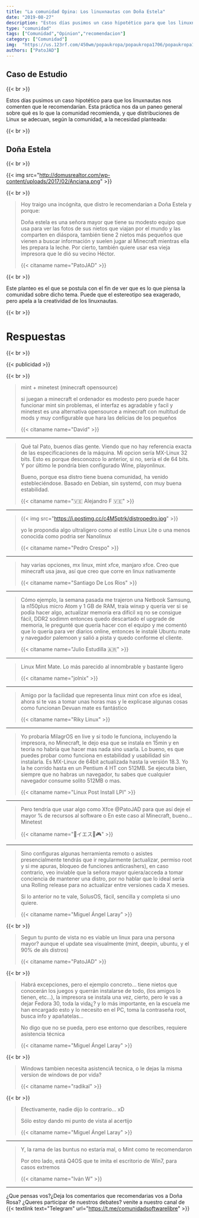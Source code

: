 ```yaml
---
title: "La comunidad Opina: Los linuxnautas con Doña Estela"
date: "2019-08-27"
description: "Estos días pusimos un caso hipotético para que los linuxnautas nos comenten que le recomendarían."
type: "comunidad"
tags: ["Comunidad","Opinion","recomendacion"]
category: ["Comunidad"]
img:  "https://us.123rf.com/450wm/popaukropa/popaukropa1706/popaukropa170600115/80187178-hacker-ruso-abuela-y-computadora-port%C3%A1til-anciana-en-un-sill%C3%B3n-con-oso-abuela-de-rusia-en-botas-de-fieltr.jpg?ver=6"
authors: ["PatoJAD"]
---
```


## Caso de Estudio

{{< br >}}

Estos días pusimos un caso hipotético para que los linuxnautas nos comenten que le recomendarían. Esta práctica nos da un paneo general sobre qué es lo que la comunidad recomienda, y que distribuciones de Linux se adecuan, según la comunidad, a la necesidad planteada:

{{< br >}}

## Doña Estela

{{< br >}}

{{< img src="http://domusrealtor.com/wp-content/uploads/2017/02/Anciana.png" >}}

{{< br >}}

>Hoy traigo una incógnita, que distro le recomendarían a Doña Estela y porque:
>
>Doña estela es una señora mayor que tiene su modesto equipo que usa para ver las fotos de sus nietos que viajan por el mundo y las comparten en diáspora, también tiene 2 nietos más pequeños que vienen a buscar información y suelen jugar al Minecraft mientras ella les prepara la leche. Por cierto, también quiere usar esa vieja impresora que le dió su vecino Héctor.
>
>{{< citaname name="PatoJAD" >}}

{{< br >}}

Este planteo es el que se postula con el fin de ver que es lo que piensa la comunidad sobre dicho tema. Puede que el estereotipo sea exagerado, pero apela a la creatividad de los linuxnautas.


{{< br >}}

# Respuestas

{{< br >}}

{{< publicidad >}}

{{< br >}}

>mint + minetest (minecraft opensource)
>
>si juegan a minecraft el ordenador es modesto pero puede hacer funcionar mint sin problemas, el interfaz es agradable y facil y minetest es una alternativa opensource a minecraft con multitud de mods y muy configurable que hara las delicias de los pequeños
>
>{{< citaname name="David" >}}

---

>Qué tal Pato, buenos días gente. Viendo que no hay referencia exacta de las especificaciones de la máquina. Mi opcion sería MX-Linux 32 bits. Esto es porque desconozco lo anterior, si no, sería el de 64 bits. Y por último le pondría bien configurado Wine, playonlinux.
>
>Bueno, porque esa distro tiene buena comunidad, ha venido estebleciéndose. Basado en Debian, sin systemd, con muy buena estabilidad.
>
>{{< citaname name="🇻🇪 Alejandro F 🇻🇪" >}}

---

>{{< img src="https://i.postimg.cc/c4M5ptrk/distropedro.jpg" >}}
>
>yo le propondia algo ultraligero como al estilo Linux Lite o una menos conocida como podria ser Nanolinux
>
>{{< citaname name="Pedro Crespo" >}}

---

>hay varias opciones, mx linux, mint xfce, manjaro xfce. Creo que minecraft usa java, así que creo que corre en linux nativamente
>
>{{< citaname name="Santiago De Los Rios" >}}

---

>Cómo ejemplo, la semana pasada me trajeron una Netbook Samsung, la n150plus micro Atom y 1 GB de RAM, traía winxp y quería ver si se podía hacer algo, actualizar memoria era difícil xq no se consigue fácil, DDR2 sodimm entonces quedo descartado el upgrade de memoria, le pregunté que quería hacer con el equipo y me comentó que lo quería para ver diarios online, entonces le instalé Ubuntu mate  y navegador palemoon y salió a pista y quedo conforme el cliente.
>
>{{< citaname name="Julio Estudilla 🇦🇷" >}}

---

>Linux Mint Mate. Lo más parecido al innombrable y bastante ligero
>
>{{< citaname name="jolnix" >}}

---

>Amigo por la facilidad que representa linux mint con xfce es ideal, ahora si te vas a tomar unas horas mas y le explicase algunas cosas como funcionan Devuan mate es fantástico
>
>{{< citaname name="Riky Linux" >}}

---

>Yo probaría MilagrOS en live y si todo le funciona, incluyendo la impresora, no Minecraft, le dejo esa que se instala en 15min y en teoria no habría que hacer mas nada sino usarla. Lo bueno, es que puedes probar como funciona en estabilidad y usabilidad sin instalarla. Es MX-Linux de 64bit actualizada hasta la versión 18.3. Yo la he corrido hasta en un Pentium 4 HT con 512MB. Se ejecuta bien, siempre que no habras un navegador, tu sabes que cualquier navegador consume solito 512MB o mas.
>
>{{< citaname name="Linux Post Install LPI" >}}

---

>Pero tendría que usar algo como Xfce @PatoJAD para que así deje el mayor % de recursos al software o En este caso al Minecraft, bueno... Minetest
>
>{{< citaname name="🐧イエス🐧🎮" >}}

---

>Sino configuras algunas herramienta remoto o asistes presencialmente tendrás que ir regularmente (actualizar, permiso root y si me apuras, bloqueo de funciones anticrashers), en caso contrario, veo inviable que la señora mayor quiera/acceda a tomar conciencia de mantener una distro, por no hablar que lo ideal sería una Rolling release para no actualizar entre versiones cada X meses.
>
>Si lo anterior no te vale, SolusOS, fácil, sencilla y completa si uno quiere.
>
>{{< citaname name="Miguel Ángel Laray" >}}

{{< br >}}


>Segun tu punto de vista no es viable un linux para una persona mayor? aunque el update sea visualmente (mint, deepin, ubuntu, y el 90% de als distros)
>
>{{< citaname name="PatoJAD" >}}

{{< br >}}

>Habrá excepciones, pero el ejemplo concreto... tiene nietos que conocerán los juegos y querrán instalarse de todo, (los amigos lo tienen, etc...), la impresora se instala una vez, cierto, pero le vas a dejar Fedora 30, toda la vida¿? y lo más importante, en la escuela me han encargado esto y lo necesito en el PC, toma la contraseña root, busca info y apañatelas...
>
>No digo que no se pueda, pero ese entorno que describes, requiere asistencia técnica
>
>{{< citaname name="Miguel Ángel Laray" >}}

{{< br >}}

>Windows tambien necesita asistenciA tecnica, o le dejas la misma version de windows de por vida?
>
>{{< citaname name="radikal" >}}

{{< br >}}

>Efectivamente, nadie dijo lo contrario... xD
>
>Sólo estoy dando mi punto de vista al acertijo
>
>{{< citaname name="Miguel Ángel Laray" >}}


---

>Y, la rama de las buntus no estaría mal, o Mint como te recomendaron
>
>Por otro lado, está Q4OS que te imita el escritorio de Win7, para casos extremos
>
>{{< citaname name="Iván W" >}}

---

¿Que pensas vos?¿Deja los comentarios que recomendarias vos a Doña Rosa? ¿Queres participar de nuestros debates? venite a nuestro canal de {{< textlink text="Telegram" url="https://t.me/comunidadsoftwarelibre" >}}
